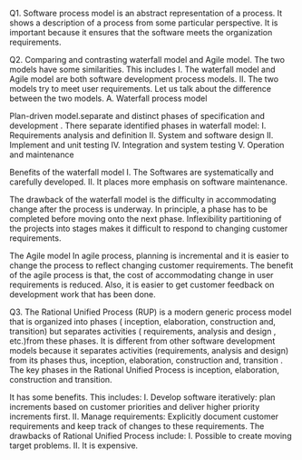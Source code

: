 
Q1. 
Software process model is an abstract representation of a process. It shows a description of a process from some particular perspective.
It is important because it ensures that the software meets the organization requirements.  

Q2. Comparing and contrasting waterfall model and Agile model.
The two models have some similarities. This includes
I. The waterfall model and Agile model are both software  development process models.
II. The two models try to meet user requirements.
Let us talk about the difference between the two models.
A. Waterfall process model

Plan-driven model.separate and distinct phases of specification and development .
There separate identified phases in waterfall model:
I. Requirements analysis and definition 
II. System and software design
II. Implement and unit testing
IV. Integration and system testing
V. Operation and maintenance

Benefits of the waterfall model
I. The Softwares are systematically and carefully developed.
II. It places more emphasis on software maintenance.

The drawback of the waterfall model is the difficulty in accommodating change after the process is underway.
In principle, a phase has to be completed before moving onto the next phase.
Inflexibility partitioning of the projects into stages makes it difficult  to respond to changing customer requirements.

The Agile model
In agile process, planning is incremental and it is easier to change the process to reflect changing customer requirements. 
The benefit of the agile process is that, the cost of accommodating change in user requirements is reduced.
Also, it is easier to get customer feedback on development work that has been done.

Q3. 
The Rational Unified Process (RUP) is a modern generic process model that is organized into phases ( inception, elaboration, construction and, transition) but separates activities ( requirements, analysis and design , etc.)from these phases.
It is different from other software development models because it separates activities (requirements, analysis and design) from its phases thus, inception, elaboration, construction and, transition .
The key phases in the Rational Unified Process is inception, elaboration, construction and transition.

It has some benefits. This includes:
I. Develop software iteratively: plan  increments based on customer priorities and deliver higher priority increments first.
II. Manage requirements: Explicitly document customer requirements and keep track of changes to these requirements.
The drawbacks of Rational Unified Process include:
I. Possible to create moving target problems.
II. It is expensive.
